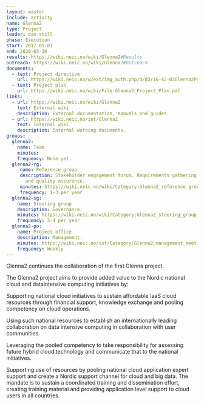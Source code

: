 ```yaml
---
layout: master
include: activity
name: Glenna2
type: Project
leader: dan-still
phase: Execution
start: 2017-01-01
end: 2020-03-30
results: https://wiki.neic.no/wiki/Glenna2#Results
outreach: https://wiki.neic.no/wiki/Glenna2#Outreach
documents:
  - text: Project directive
    url: https://wiki.neic.no/w/ext/img_auth.php/d/d3/16-42-03Glenna2ProjectDirective.pdf
  - text: Project plan
    url: https://wiki.neic.no/wiki/File:Glenna2_Project_Plan.pdf 
links:
  - url: https://wiki.neic.no/wiki/Glenna2
    text: External wiki
    description: External documentation, manuals and guides.
  - url: https://wiki.neic.no/int/Glenna2
    text: Internal wiki
    description: Internal working documents.
groups:
  glenna2:
    name: Team
    minutes:
    frequency: None yet.
  glenna2-rg:
     name: Reference group
     description: Stakeholder engagement forum. Requirements gathering, outreach
       and quality assurance.
     minutes: https://wiki.neic.no/wiki/Category:Glenna2_reference_group_meetings
     frequency: 1-3 per year
  glenna2-sg:
    name: Steering group
    description: Governance.
    minutes: https://wiki.neic.no/wiki/Category:Glenna2_steering_group_meetings
    frequency: 3-4 per year
  glenna2-po:
    name: Project office
    description: Management.
    minutes: https://wiki.neic.no/int/Category:Glenna2_management_meetings
    frequency: Weekly
---
```

Glenna2 continues the collaboration of the first Glenna project.

The Glenna2 project aims to provide added value to the Nordic national cloud and dataintensive computing initiatives by:

Supporting national cloud initiatives to sustain affordable IaaS cloud resources through financial support, knowledge exchange and pooling competency on cloud operations.

Using such national resources to establish an internationally leading collaboration on data intensive computing in collaboration with user communities.

Leveraging the pooled competency to take responsibility for assessing future hybrid cloud technology and communicate that to the national initiatives.

Supporting use of resources by pooling national cloud application expert support and create a Nordic support channel for cloud and big data. The mandate is to sustain a coordinated training and dissemination effort, creating training material and providing application level support to cloud users in all countries.


